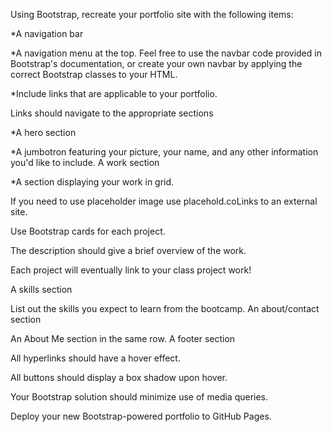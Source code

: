 Using Bootstrap, recreate your portfolio site with the following items:

*A navigation bar

*A navigation menu at the top. Feel free to use the navbar code provided in Bootstrap's documentation, or create your own navbar by applying the correct Bootstrap classes to your HTML.

*Include links that are applicable to your portfolio.

Links should navigate to the appropriate sections

*A hero section

*A jumbotron featuring your picture, your name, and any other information you'd like to include.
A work section

*A section displaying your work in grid.

If you need to use placeholder image use placehold.coLinks to an external site.

Use Bootstrap cards for each project.

The description should give a brief overview of the work.

Each project will eventually link to your class project work!

A skills section

List out the skills you expect to learn from the bootcamp.
An about/contact section

An About Me section in the same row.
A footer section

All hyperlinks should have a hover effect.

All buttons should display a box shadow upon hover.

Your Bootstrap solution should minimize use of media queries.

Deploy your new Bootstrap-powered portfolio to GitHub Pages.